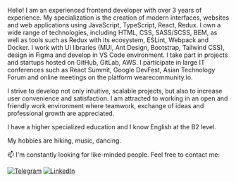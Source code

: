Hello! I am an  experienced frontend developer with over 3 years of experience. My specialization is the creation of modern interfaces, websites and web applications using JavaScript, TypeScript, React, Redux. I own a wide range of technologies, including HTML, CSS, SASS/SCSS, BEM, as well as tools such as Redux with its ecosystem, ESLint, Webpack and Docker. I work with UI libraries (MUI, Ant Design, Bootstrap, Tailwind CSS), design in Figma and develop in VS Code environment. I take part in projects and startups hosted on GitHub, GitLab, AWS. I participate in large IT conferences such as React Summit, Google DevFest, Asian Technology Forum and online meetings on the platform wearecommunity.io.

I strive to develop not only intuitive, scalable projects, but also to increase user convenience and satisfaction. I am attracted to working in an open and friendly work environment where teamwork, exchange of ideas and professional growth are appreciated.

I have a higher specialized education and I know English at the B2 level.

My hobbies are hiking, music, dancing.

📫 I'm constantly looking for like-minded people. Feel free to contact me:

[![Telegram](https://img.shields.io/badge/-Telegram-111?style=for-the-badge&logo=Telegram&color=linen)](https://t.me/@tgwebdev) [![LinkedIn](https://img.shields.io/badge/-LinkedIn-111?style=for-the-badge&logo=LinkedIn&color=linen&logoColor=dodgerblue)](http://linkedin.com/in/yuriyvyatkin)
